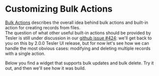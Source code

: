# Customizing Bulk Actions

[Bulk Actions](#/screen/features/view/bulk-actions/) describes the overall idea behind bulk actions and built-in
action for creating records from files.  
The question of what other useful built-in actions should be provided by Tesler is still under discussion in
our [github issue #424](https://github.com/tesler-platform/tesler-ui/issues/424): we'll get back to you on this by
2.0.0 Tesler UI release, but for now let's see how we can handle the most obvious cases: modifying
and deleting multiple records with a single action.

Below you find a widget that supports bulk updates and bulk delete. Try it out, and then we'll see how it was build.
